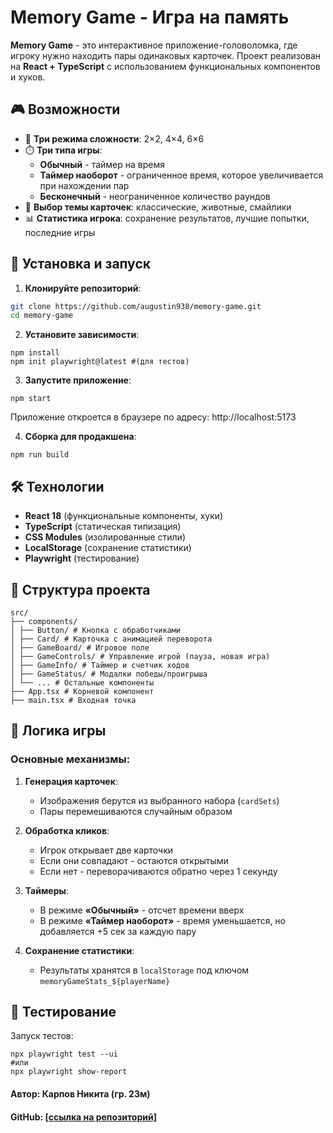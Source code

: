# Memory Game - Игра на память

**Memory Game** - это интерактивное приложение-головоломка, где игроку нужно находить пары одинаковых карточек. Проект реализован на **React + TypeScript** с использованием функциональных компонентов и хуков.

## 🎮 Возможности

- 🔢 **Три режима сложности**: 2×2, 4×4, 6×6
- ⏱️ **Три типа игры**:
  - **Обычный** - таймер на время
  - **Таймер наоборот** - ограниченное время, которое увеличивается при нахождении пар
  - **Бесконечный** - неограниченное количество раундов
- 🎨 **Выбор темы карточек**: классические, животные, смайлики
- 📊 **Статистика игрока**: сохранение результатов, лучшие попытки, последние игры

## 🚀 Установка и запуск

1. **Клонируйте репозиторий**:

```bash
git clone https://github.com/augustin938/memory-game.git
cd memory-game
```

2. **Установите зависимости**:

```
npm install
npm init playwright@latest #(для тестов)
```

3. **Запустите приложение**:

```
npm start
```
Приложение откроется в браузере по адресу: http://localhost:5173

4. **Сборка для продакшена**:
```
npm run build
```

## 🛠 Технологии

- **React 18** (функциональные компоненты, хуки)
- **TypeScript** (статическая типизация)
- **CSS Modules** (изолированные стили)
- **LocalStorage** (сохранение статистики)
- **Playwright** (тестирование)

## 📂 Структура проекта
```
src/
├── components/
│ ├── Button/ # Кнопка с обработчиками
│ ├── Card/ # Карточка с анимацией переворота
│ ├── GameBoard/ # Игровое поле
│ ├── GameControls/ # Управление игрой (пауза, новая игра)
│ ├── GameInfo/ # Таймер и счетчик ходов
│ ├── GameStatus/ # Модалки победы/проигрыша
│ └── ... # Остальные компоненты
├── App.tsx # Корневой компонент
├── main.tsx # Входная точка
```

## 🎯 Логика игры

### Основные механизмы:

1. **Генерация карточек**:
   - Изображения берутся из выбранного набора (`cardSets`)
   - Пары перемешиваются случайным образом

2. **Обработка кликов**:
   - Игрок открывает две карточки
   - Если они совпадают - остаются открытыми
   - Если нет - переворачиваются обратно через 1 секунду

3. **Таймеры**:
   - В режиме **«Обычный»** - отсчет времени вверх
   - В режиме **«Таймер наоборот»** - время уменьшается, но добавляется +5 сек за каждую пару

4. **Сохранение статистики**:
   - Результаты хранятся в `localStorage` под ключом `memoryGameStats_${playerName}`

## 🧪 Тестирование

Запуск тестов:

```
npx playwright test --ui
#или
npx playwright show-report
```


#### Автор: Карпов Никита (гр. 23м)
#### GitHub: [\[ссылка на репозиторий\]](https://github.com/augustin938/memory-game)
